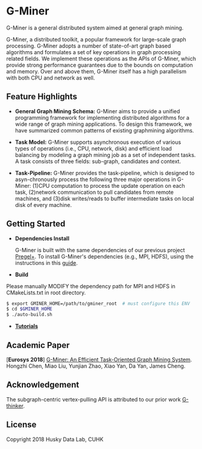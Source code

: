 # G-Miner

G-Miner is a general distributed system aimed at general graph mining.

G-Miner, a distributed toolkit, a popular framework for large-scale graph processing. G-Miner adopts a number of state-of-art graph based algorithms and formulates a set of key operations in graph processing related fields. We implement these operations as the APIs of G-Miner, which provide strong performance guarantees due to the bounds on computation and memory. Over and above them, G-Miner itself has a high parallelism with both CPU and network as well.


## Feature Highlights

- **General Graph Mining Schema:** G-Miner aims to provide a unified programming framework for implementing distributed algorithms for a wide range of graph mining applications. To design this framework, we have summarized common patterns of existing graphmining algorithms.

- **Task Model:** G-Miner supports asynchronous execution of various types of operations (i.e., CPU, network, disk) and efficient load balancing by modeling a graph mining job as a set of independent tasks. A task consists of three fields: sub-graph, candidates and context.

- **Task-Pipeline:** G-Miner provides the task-pipeline, which is designed to asyn-chronously process the following three major operations in G-Miner: (1)CPU computation to process the update operation on each task, (2)network communication to pull candidates from remote machines, and (3)disk writes/reads to buffer intermediate tasks on local disk of every machine.


## Getting Started

* **Dependencies Install**

  G-Miner is built with the same dependencies of our previous project [Pregel+](http://www.cse.cuhk.edu.hk/pregelplus/index.html). To install G-Miner's dependencies (e.g., MPI, HDFS), using the instructions in this [guide](http://www.cse.cuhk.edu.hk/pregelplus/documentation.html).

* **Build**

Please manually MODIFY the dependency path for MPI and HDFS in CMakeLists.txt in root directory.

```bash
$ export GMINER_HOME=/path/to/gminer_root  # must configure this ENV
$ cd $GMINER_HOME
$ ./auto-build.sh
```

* [**Tutorials**](docs/TUTORIALS.md)


## Academic Paper

[**Eurosys 2018**] [G-Miner: An Efficient Task-Oriented Graph Mining System](docs/G-Miner-Eurosys18.pdf). Hongzhi Chen, Miao Liu, Yunjian Zhao, Xiao Yan, Da Yan, James Cheng.

## Acknowledgement
The subgraph-centric vertex-pulling API is attributed to our prior work [G-thinker](https://arxiv.org/abs/1709.03110).

## License

Copyright 2018 Husky Data Lab, CUHK
